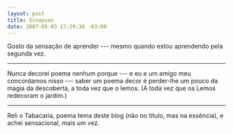 ```yaml
--- 
layout: post
title: Sinapses
date: 2007-05-03 17:29:36 -03:00
---
```


Gosto da sensação de aprender --- mesmo quando estou aprendendo pela segunda
vez.

---

Nunca decorei poema nenhum porque --- e eu e um amigo meu concordamos nisso ---
saber um poema decor é perder-lhe um pouco da magia da descoberta, a toda vez
que o lemos. (A toda vez que os Lemos redecoram o jardim.)

---

Reli o Tabacaria, poema tema deste blog (não no título, mas na essência), e
achei sensacional, mais um vez.
